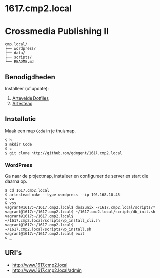 # 1617.cmp2.local

Crossmedia Publishing II
========================

```
cmp.local/
├── wordpress/
├── data/
├── scripts/
└── README.md
```

Benodigdheden
-------------

Installeer (of update):

 1. [Artevelde Dotfiles](http://www.gdm.gent/dotfiles/)
 2. [Artestead](http://www.gdm.gent/artestead/)

Installatie
-----------

Maak een map `Code` in je thuismap.

```
$ h
$ mkdir Code
$ c
$ git clone http://github.com/gdmgent/1617.cmp2.local
```

### WordPress

Ga naar de projectmap, installeer en configureer de server en start die daarna op.

```
$ cd 1617.cmp2.local
$ artestead make --type wordpress --ip 192.168.10.45
$ vu
& vss
vagrant@1617:~/1617.cmp2.local$ dos2unix ~/1617.cmp2.local/scripts/*
vagrant@1617:~/1617.cmp2.local$ ~/1617.cmp2.local/scripts/db_init.sh 
vagrant@1617:~/1617.cmp2.local$ ~/1617.cmp2.local/scripts/wp_install_cli.sh
vagrant@1617:~/1617.cmp2.local$ ~/1617.cmp2.local/scripts/wp_install.sh
vagrant@1617:~/1617.cmp2.local$ exit
$ _
```

URI's
-----

 - <http://www.1617.cmp2.local>
 - <http://www.1617.cmp2.local/admin>
